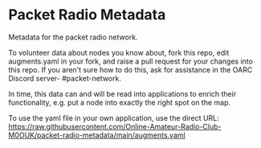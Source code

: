 # Packet Radio Metadata
Metadata for the packet radio network.

To volunteer data about nodes you know about, fork this repo, edit augments.yaml in your fork, and raise a pull request for your changes into this repo. If you aren't sure how to do this, ask for assistance in the OARC Discord server- #packet-network.

In time, this data can and will be read into applications to enrich their functionality, e.g. put a node into exactly the right spot on the map.

To use the yaml file in your own application, use the direct URL: https://raw.githubusercontent.com/Online-Amateur-Radio-Club-M0OUK/packet-radio-metadata/main/augments.yaml
